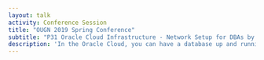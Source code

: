 ```yaml
---
layout: talk
activity: Conference Session
title: "OUGN 2019 Spring Conference"
subtitle: "P31 Oracle Cloud Infrastructure - Network Setup for DBAs by Robert Marz"
description: 'In the Oracle Cloud, you can have a database up and running within minutes.  However, why do you have to set up a network, before you can even think about installing databases?   The Cloud poses new challenges for DBAs:  Suddenly, dealing with public and private networks, subnetting, routing and firewalls is becoming part of their daily routines.   This lecture connects general networking concepts with concrete configuration options in the Oracle Cloud.'
---
```

